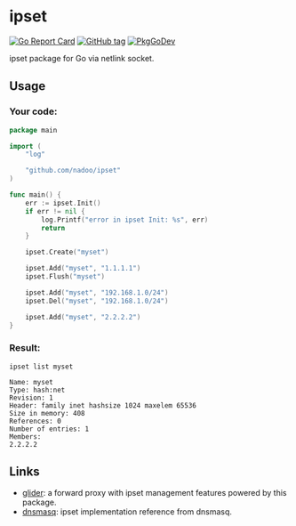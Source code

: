 # ipset

[![Go Report Card](https://goreportcard.com/badge/github.com/nadoo/ipset?style=flat-square)](https://goreportcard.com/report/github.com/nadoo/ipset)
[![GitHub tag](https://img.shields.io/github/v/tag/nadoo/ipset.svg?sort=semver&style=flat-square)](https://github.com/nadoo/ipset/releases)
[![PkgGoDev](https://pkg.go.dev/badge/github.com/nadoo/ipset)](https://pkg.go.dev/github.com/nadoo/ipset)

ipset package for Go via netlink socket.

## Usage

### Your code:
```Go
package main

import (
	"log"

	"github.com/nadoo/ipset"
)

func main() {
	err := ipset.Init()
	if err != nil {
		log.Printf("error in ipset Init: %s", err)
		return
	}

	ipset.Create("myset")

	ipset.Add("myset", "1.1.1.1")
	ipset.Flush("myset")

	ipset.Add("myset", "192.168.1.0/24")
	ipset.Del("myset", "192.168.1.0/24")

	ipset.Add("myset", "2.2.2.2")
}
```

### Result:
`ipset list myset`

```
Name: myset
Type: hash:net
Revision: 1
Header: family inet hashsize 1024 maxelem 65536
Size in memory: 408
References: 0
Number of entries: 1
Members:
2.2.2.2
```

## Links

- [glider](https://github.com/nadoo/glider): a forward proxy with ipset management features powered by this package.
- [dnsmasq](https://github.com/imp/dnsmasq/blob/master/src/ipset.c): ipset implementation reference from dnsmasq.
